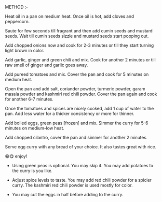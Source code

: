 METHOD :-

Heat oil in a pan on medium heat. Once oil is hot, add cloves and peppercorn.

Saute for few seconds till fragrant and then add cumin seeds and mustard seeds. Wait till cumin seeds sizzle and mustard seeds start popping out.

Add chopped onions now and cook for 2-3 minutes or till they start turning light brown in color.

Add garlic, ginger and green chili and mix. Cook for another 2 minutes or till raw smell of ginger and garlic goes away.

Add pureed tomatoes and mix. Cover the pan and cook for 5 minutes on medium heat.

Open the pan and add salt, coriander powder, turmeric powder, garam masala powder and kashmiri red chili powder. Cover the pan again and cook for another 6-7 minutes.

Once the tomatoes and spices are nicely cooked, add 1 cup of water to the pan. Add less water for a thicker consistency or more for thinner.

Add boiled eggs, green peas [frozen] and mix. Simmer the curry for 5-6 minutes on medium-low heat.

Add chopped cilantro, cover the pan and simmer for another 2 minutes.

Serve egg curry with any bread of your choice. It also tastes great with rice.

😁😋 enjoy!


* Using green peas is optional. You may skip it. You may add potatoes to the curry is you like.

* Adjust spice levels to taste. You may add red chili powder for a spicier curry. The kashmiri red chili powder is used mostly for color.

* You may cut the eggs in half before adding to the curry.
